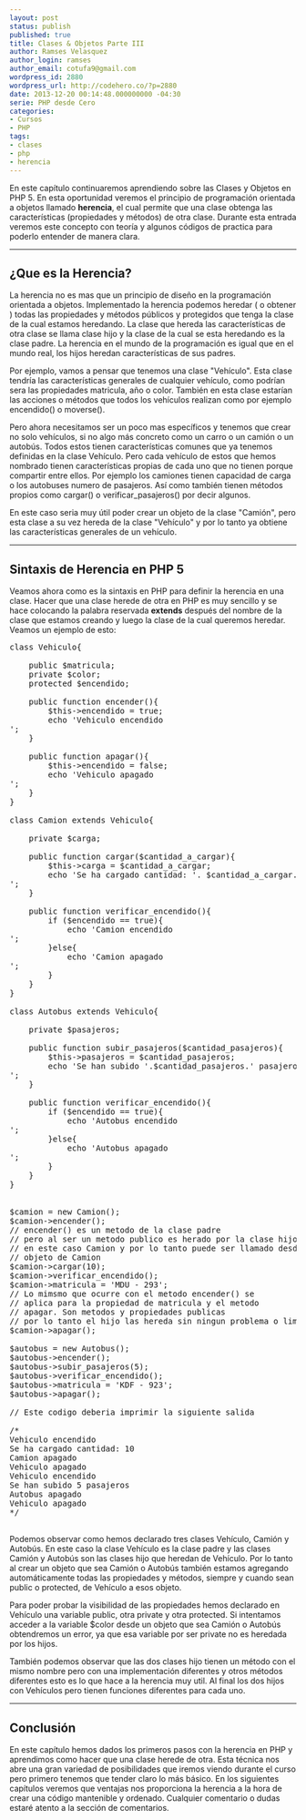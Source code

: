 ```yaml
---
layout: post
status: publish
published: true
title: Clases & Objetos Parte III
author: Ramses Velasquez
author_login: ramses
author_email: cotufa9@gmail.com
wordpress_id: 2880
wordpress_url: http://codehero.co/?p=2880
date: 2013-12-20 00:14:48.000000000 -04:30
serie: PHP desde Cero
categories:
- Cursos
- PHP
tags:
- clases
- php
- herencia
---
```

<p>En este capítulo continuaremos aprendiendo sobre las Clases y Objetos en PHP 5. En esta oportunidad veremos el principio de programación orientada a objetos llamado <strong>herencia</strong>, el cual permite que una clase obtenga las características (propiedades y métodos) de otra clase. Durante esta entrada veremos este concepto con teoría y algunos códigos de practica para poderlo entender de manera clara.</p>

<hr />

<h2>¿Que es la Herencia?</h2>

<p>La herencia no es mas que un principio de diseño en la programación orientada a objetos. Implementado la herencia podemos heredar ( o obtener ) todas las propiedades y métodos públicos y protegidos que tenga la clase de la cual estamos heredando. La clase que hereda las características de otra clase se llama clase hijo y la clase de la cual se esta heredando es la clase padre. La herencia en el mundo de la programación es igual que en el mundo real, los hijos heredan características de sus padres.</p>

<p>Por ejemplo, vamos a pensar que tenemos una clase "Vehículo". Esta clase tendría las características generales de cualquier vehículo, como podrían sera las propiedades matricula, año o color. También en esta clase estarían las acciones o métodos que todos los vehículos realizan como por ejemplo encendido() o moverse().</p>

<p>Pero ahora necesitamos ser un poco mas específicos y tenemos que crear no solo vehículos, si no algo más concreto como un carro o un camión o un autobús. Todos estos tienen características comunes que ya tenemos definidas en la clase Vehículo. Pero cada vehículo de estos que hemos nombrado tienen características propias de cada uno que no tienen porque compartir entre ellos. Por ejemplo los camiones tienen capacidad de carga o los autobuses numero de pasajeros. Así como también tienen métodos propios como cargar() o verificar_pasajeros() por decir algunos.</p>

<p>En este caso seria muy útil poder crear un objeto de la clase "Camión", pero esta clase a su vez hereda de la clase "Vehículo" y por lo tanto ya obtiene las características generales de un vehículo.</p>

<hr />

<h2>Sintaxis de Herencia en PHP 5</h2>

<p>Veamos ahora como es la sintaxis en PHP para definir la herencia en una clase. Hacer que una clase herede de otra en PHP es muy sencillo y se hace colocando la palabra reservada <strong>extends</strong> después del nombre de la clase que estamos creando y luego la clase de la cual queremos heredar. Veamos un ejemplo de esto:</p>

<pre>class Vehiculo{

    public $matricula;
    private $color;
    protected $encendido;

    public function encender(){
        $this->encendido = true;
        echo 'Vehiculo encendido <br />';
    }

    public function apagar(){
        $this->encendido = false;
        echo 'Vehiculo apagado <br />';
    }
}

class Camion extends Vehiculo{

    private $carga;

    public function cargar($cantidad_a_cargar){
        $this->carga = $cantidad_a_cargar;
        echo 'Se ha cargado cantidad: '. $cantidad_a_cargar. ' <br />';
    }

    public function verificar_encendido(){
        if ($encendido == true){
            echo 'Camion encendido <br />';
        }else{
            echo 'Camion apagado <br />';
        }
    }
}

class Autobus extends Vehiculo{

    private $pasajeros;

    public function subir_pasajeros($cantidad_pasajeros){
        $this->pasajeros = $cantidad_pasajeros;
        echo 'Se han subido '.$cantidad_pasajeros.' pasajeros <br />';
    }

    public function verificar_encendido(){
        if ($encendido == true){
            echo 'Autobus encendido <br />';
        }else{
            echo 'Autobus apagado <br />';
        }
    }
}


$camion = new Camion();
$camion->encender();
// encender() es un metodo de la clase padre
// pero al ser un metodo publico es herado por la clase hijo
// en este caso Camion y por lo tanto puede ser llamado desde un
// objeto de Camion
$camion->cargar(10);
$camion->verificar_encendido();
$camion->matricula = 'MDU - 293';
// Lo mimsmo que ocurre con el metodo encender() se
// aplica para la propiedad de matricula y el metodo
// apagar. Son metodos y propiedades publicas
// por lo tanto el hijo las hereda sin ningun problema o limitacion
$camion->apagar();

$autobus = new Autobus();
$autobus->encender();
$autobus->subir_pasajeros(5);
$autobus->verificar_encendido();
$autobus->matricula = 'KDF - 923';
$autobus->apagar();

// Este codigo deberia imprimir la siguiente salida

/*
Vehiculo encendido
Se ha cargado cantidad: 10
Camion apagado
Vehi­culo apagado
Vehiculo encendido
Se han subido 5 pasajeros
Autobus apagado
Vehiculo apagado
*/

</pre>

<p>Podemos observar como hemos declarado tres clases Vehículo, Camión y Autobús. En este caso la clase Vehículo es la clase padre y las clases Camión y Autobús son las clases hijo que heredan de Vehículo. Por lo tanto al crear un objeto que sea Camión o Autobús también estamos agregando automáticamente todas las propiedades y métodos, siempre y cuando sean public o protected, de Vehículo a esos objeto.</p>

<p>Para poder probar la visibilidad de las propiedades hemos declarado en Vehículo una variable public, otra private y otra protected. Si intentamos acceder a la variable $color desde un objeto que sea Camión o Autobús obtendremos un error, ya que esa variable por ser private no es heredada por los hijos.</p>

<p>También podemos observar que las dos clases hijo tienen un método con el mismo nombre pero con una implementación diferentes y otros métodos diferentes esto es lo que hace a la herencia muy util. Al final los dos hijos con Vehículos pero tienen funciones diferentes para cada uno.</p>

<hr />

<h2>Conclusión</h2>

<p>En este capítulo hemos dados los primeros pasos con la herencia en PHP y aprendimos como hacer que una clase herede de otra. Esta técnica nos abre una gran variedad de posibilidades que iremos viendo durante el curso pero primero tenemos que tender claro lo más básico. En los siguientes capítulos veremos que ventajas nos proporciona la herencia a la hora de crear una código mantenible y ordenado. Cualquier comentario o dudas estaré atento a la sección de comentarios.</p>
